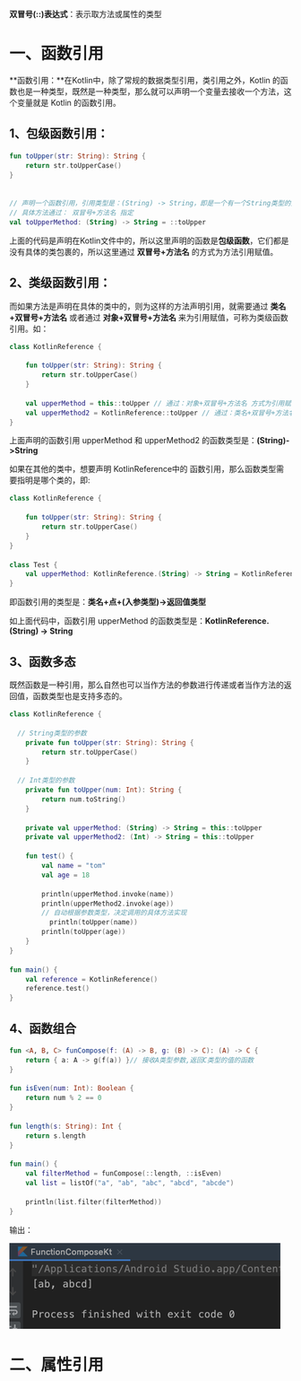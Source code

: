 

**双冒号(::)表达式**：表示取方法或属性的类型



# 一、函数引用



**函数引用：**在Kotlin中，除了常规的数据类型引用，类引用之外，Kotlin 的函数也是一种类型，既然是一种类型，那么就可以声明一个变量去接收一个方法，这个变量就是 Kotlin 的函数引用。



## 1、包级函数引用：

```kotlin
fun toUpper(str: String): String {
    return str.toUpperCase()
}


// 声明一个函数引用，引用类型是：(String) -> String，即是一个有一个String类型的入参和String类型的返回值的方法类型
// 具体方法通过： 双冒号+方法名 指定
val toUpperMethod: (String) -> String = ::toUpper
```

上面的代码是声明在Kotlin文件中的，所以这里声明的函数是**包级函数**，它们都是没有具体的类包裹的，所以这里通过 **双冒号+方法名** 的方式为方法引用赋值。



## 2、类级函数引用：

而如果方法是声明在具体的类中的，则为这样的方法声明引用，就需要通过 **类名+双冒号+方法名** 或者通过 **对象+双冒号+方法名** 来为引用赋值，可称为类级函数引用。如：

```kotlin
class KotlinReference {

    fun toUpper(str: String): String {
        return str.toUpperCase()
    }

    val upperMethod = this::toUpper // 通过：对象+双冒号+方法名 方式为引用赋值
    val upperMethod2 = KotlinReference::toUpper // 通过：类名+双冒号+方法名 的方式为引用赋值
}
```

上面声明的函数引用 upperMethod 和 upperMethod2 的函数类型是：**(String)->String**



如果在其他的类中，想要声明 KotlinReference中的 函数引用，那么函数类型需要指明是哪个类的，即:

```kotlin
class KotlinReference {

    fun toUpper(str: String): String {
        return str.toUpperCase()
    }
}

class Test {
    val upperMethod: KotlinReference.(String) -> String = KotlinReference::toUpper
}
```

即函数引用的类型是：**类名+点+(入参类型)->返回值类型**



如上面代码中，函数引用 upperMethod 的函数类型是：**KotlinReference.(String) -> String**



## 3、函数多态

既然函数是一种引用，那么自然也可以当作方法的参数进行传递或者当作方法的返回值，函数类型也是支持多态的。

```kotlin
class KotlinReference {

  // String类型的参数
    private fun toUpper(str: String): String {
        return str.toUpperCase()
    }

  // Int类型的参数
    private fun toUpper(num: Int): String {
        return num.toString()
    }

    private val upperMethod: (String) -> String = this::toUpper
    private val upperMethod2: (Int) -> String = this::toUpper

    fun test() {
        val name = "tom"
        val age = 18

        println(upperMethod.invoke(name))
        println(upperMethod2.invoke(age))
      	// 自动根据参数类型，决定调用的具体方法实现
	      println(toUpper(name))
        println(toUpper(age))
    }
}

fun main() {
    val reference = KotlinReference()
    reference.test()
}
```



## 4、函数组合

```kotlin
fun <A, B, C> funCompose(f: (A) -> B, g: (B) -> C): (A) -> C {
    return { a: A -> g(f(a)) }// 接收A类型参数,返回C类型的值的函数
}

fun isEven(num: Int): Boolean {
    return num % 2 == 0
}

fun length(s: String): Int {
    return s.length
}

fun main() {
    val filterMethod = funCompose(::length, ::isEven)
    val list = listOf("a", "ab", "abc", "abcd", "abcde")

    println(list.filter(filterMethod))
}
```

输出：

![image-20210319175213473](https://raw.githubusercontent.com/meiSThub/BlogImage/master/2020/image-20210319175213473.png)





# 二、属性引用





































